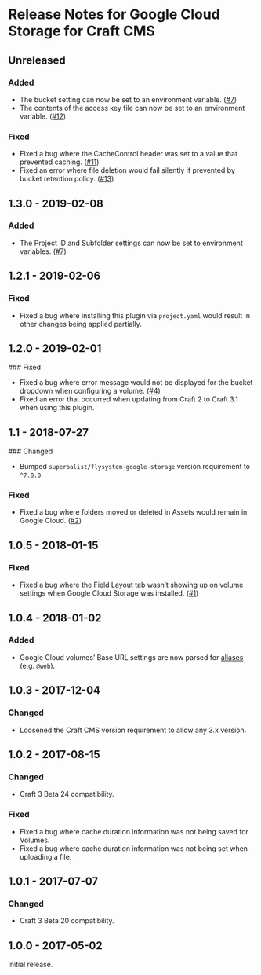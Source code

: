 # Release Notes for Google Cloud Storage for Craft CMS

## Unreleased

### Added
- The bucket setting can now be set to an environment variable. ([#7](https://github.com/craftcms/google-cloud/issues/7))
- The contents of the access key file can now be set to an environment variable. ([#12](https://github.com/craftcms/google-cloud/issues/12))

### Fixed
- Fixed a bug where the CacheControl header was set to a value that prevented caching. ([#11](https://github.com/craftcms/google-cloud/issues/11))
- Fixed an error where file deletion would fail silently if prevented by bucket retention policy. ([#13](https://github.com/craftcms/google-cloud/issues/13))

## 1.3.0 - 2019-02-08

### Added
- The Project ID and Subfolder settings can now be set to environment variables. ([#7](https://github.com/craftcms/aws-s3/issues/7))

## 1.2.1 - 2019-02-06

### Fixed
- Fixed a bug where installing this plugin via `project.yaml` would result in other changes being applied partially.

## 1.2.0 - 2019-02-01

### Fixed
- Fixed a bug where error message would not be displayed for the bucket dropdown when configuring a volume. ([#4](https://github.com/craftcms/google-cloud/issues/4))
- Fixed an error that occurred when updating from Craft 2 to Craft 3.1 when using this plugin.

## 1.1 - 2018-07-27

### Changed
- Bumped `superbalist/flysystem-google-storage` version requirement to `^7.0.0`

### Fixed
- Fixed a bug where folders moved or deleted in Assets would remain in Google Cloud. ([#2](https://github.com/craftcms/google-cloud/issues/2))

## 1.0.5 - 2018-01-15

### Fixed
- Fixed a bug where the Field Layout tab wasn’t showing up on volume settings when Google Cloud Storage was installed. ([#1](https://github.com/craftcms/google-cloud/issues/1))

## 1.0.4 - 2018-01-02

### Added
- Google Cloud volumes’ Base URL settings are now parsed for [aliases](http://www.yiiframework.com/doc-2.0/guide-concept-aliases.html) (e.g. `@web`).

## 1.0.3 - 2017-12-04

### Changed
- Loosened the Craft CMS version requirement to allow any 3.x version.

## 1.0.2 - 2017-08-15

### Changed
- Craft 3 Beta 24 compatibility.

### Fixed
- Fixed a bug where cache duration information was not being saved for Volumes.
- Fixed a bug where cache duration information was not being set when uploading a file.

## 1.0.1 - 2017-07-07

### Changed
- Craft 3 Beta 20 compatibility.

## 1.0.0 - 2017-05-02

Initial release.
